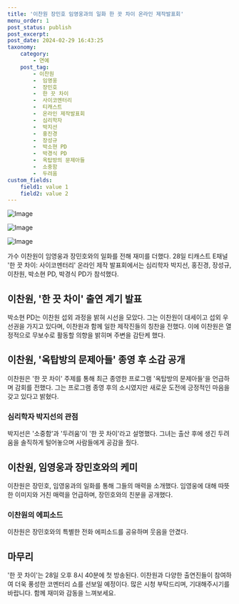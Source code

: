 ```yaml
---
title: '이찬원 장민호 임영웅과의 일화 한 끗 차이 온라인 제작발표회'
menu_order: 1
post_status: publish
post_excerpt: 
post_date: 2024-02-29 16:43:25
taxonomy:
    category:
        - 연예
    post_tag:
        - 이찬원
        -  임영웅
        -  장민호
        -  한 끗 차이
        -  사이코멘터리
        -  티캐스트
        -  온라인 제작발표회
        -  심리학자
        -  박지선
        -  홍진경
        -  장성규
        -  박소현 PD
        -  박경식 PD
        -  옥탑방의 문제아들
        -  소중함
        -  두려움
custom_fields:
    field1: value 1
    field2: value 2
---
```


![Image](https://mimgnews.pstatic.net/image/311/2024/02/28/0001696736_001_20240228155101315.jpg?type=w540)

![Image](https://ssl.pstatic.net/mimgnews/image/311/2024/02/28/0001696736_002_20240228155101351.jpg?type=w540)

![Image](https://mimgnews.pstatic.net/image/311/2024/02/28/0001696736_003_20240228155101383.jpg?type=w540)

가수 이찬원이 임영웅과 장민호와의 일화를 전해 재미를 더했다. 28일 티캐스트 E채널 '한 끗 차이: 사이코멘터리' 온라인 제작 발표회에서는 심리학자 박지선, 홍진경, 장성규, 이찬원, 박소현 PD, 박경식 PD가 참석했다.
## 이찬원, '한 끗 차이' 출연 계기 발표
박소현 PD는 이찬원 섭외 과정을 밝혀 시선을 모았다. 그는 이찬원이 대세이고 섭외 우선권을 가지고 있다며, 이찬원과 함께 일한 제작진들의 칭찬을 전했다. 이에 이찬원은 열정적으로 무보수로 활동할 의향을 밝히며 주변을 감탄케 했다.
## 이찬원, '옥탑방의 문제아들' 종영 후 소감 공개
이찬원은 '한 끗 차이' 주제를 통해 최근 종영한 프로그램 '옥탑방의 문제아들'을 언급하며 감회를 전했다. 그는 프로그램 종영 후의 소시였지만 새로운 도전에 긍정적인 마음을 갖고 있다고 밝혔다. 
### 심리학자 박지선의 관점
박지선은 '소중함'과 '두려움'이 '한 끗 차이'라고 설명했다. 그녀는 출산 후에 생긴 두려움을 솔직하게 털어놓으며 사람들에게 공감을 줬다.
## 이찬원, 임영웅과 장민호와의 케미
이찬원은 장민호, 임영웅과의 일화를 통해 그들의 매력을 소개했다. 임영웅에 대해 따뜻한 이미지와 거친 매력을 언급하며, 장민호와의 친분을 공개했다. 
### 이찬원의 에피소드
이찬원은 장민호와의 특별한 전화 에피소드를 공유하며 웃음을 안겼다. 
## 마무리
'한 끗 차이'는 28일 오후 8시 40분에 첫 방송된다. 이찬원과 다양한 출연진들이 참여하여 더욱 풍성한 코멘터리 쇼를 선보일 예정이다. 많은 시청 부탁드리며, 기대해주시기를 바랍니다. 함께 재미와 감동을 느껴보세요. 
